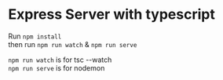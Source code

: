 # Express Server with typescript

Run ```npm install```  
then run ```npm run watch``` & ```npm run serve```  

```npm run watch``` is for tsc --watch  
```npm run serve``` is for nodemon  

